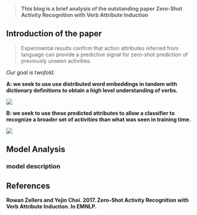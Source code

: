 > **This blog is a brief analysis of the outstanding paper Zero-Shot Activity Recognition with Verb Attribute Induction**

## Introduction of the paper

> Experimental results confirm that action attributes inferred from language can provide a predictive signal for zero-shot prediction of previously unseen activities.

*Our goal is twofold.*

**A: we seek to use use distributed word embeddings in tandem with dictionary definitions to obtain a high level understanding of verbs.**

![]({{site.baseurl}}/img/in-post/Zero-shot-pics/A.png)

**B: we seek to use these predicted attributes to allow a classifier to recognize a broader set of activities than what was seen in training time.**

![]({{site.baseurl}}/img/in-post/Zero-shot-pics/B.png)

## Model Analysis

### model description

## References

**Rowan Zellers and Yejin Choi. 2017. Zero-Shot Activity Recognition with Verb Attribute Induction. In EMNLP.**